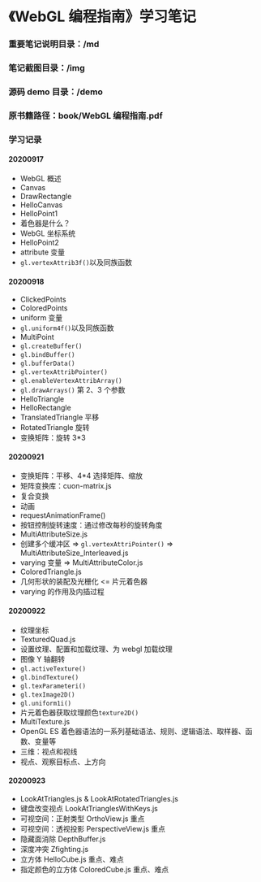 # 《WebGL 编程指南》学习笔记

### 重要笔记说明目录：/md

### 笔记截图目录：/img

### 源码 demo 目录：/demo

### 原书籍路径：book/WebGL 编程指南.pdf

### 学习记录

#### 20200917

- WebGL 概述
- Canvas
- DrawRectangle
- HelloCanvas
- HelloPoint1
- 着色器是什么？
- WebGL 坐标系统
- HelloPoint2
- attribute 变量
- `gl.vertexAttrib3f()`以及同族函数

#### 20200918

- ClickedPoints
- ColoredPoints
- uniform 变量
- `gl.uniform4f()`以及同族函数
- MultiPoint
- `gl.createBuffer()`
- `gl.bindBuffer()`
- `gl.bufferData()`
- `gl.vertexAttribPointer()`
- `gl.enableVertexAttribArray()`
- `gl.drawArrays()` 第 2、3 个参数
- HelloTriangle
- HelloRectangle
- TranslatedTriangle 平移
- RotatedTriangle 旋转
- 变换矩阵：旋转 3\*3

#### 20200921

- 变换矩阵：平移、4\*4 选择矩阵、缩放
- 矩阵变换库：cuon-matrix.js
- 复合变换
- 动画
- requestAnimationFrame()
- 按钮控制旋转速度：通过修改每秒的旋转角度
- MultiAttributeSize.js
- 创建多个缓冲区 => `gl.vertexAttriPointer()` => MultiAttributeSize_Interleaved.js
- varying 变量 => MultiAttributeColor.js
- ColoredTriangle.js
- 几何形状的装配及光栅化 <= 片元着色器
- varying 的作用及内插过程

#### 20200922

- 纹理坐标
- TexturedQuad.js
- 设置纹理、配置和加载纹理、为 webgl 加载纹理
- 图像 Y 轴翻转
- `gl.activeTexture()`
- `gl.bindTexture()`
- `gl.texParameteri()`
- `gl.texImage2D()`
- `gl.uniform1i()`
- 片元着色器获取纹理颜色`texture2D()`
- MultiTexture.js
- OpenGL ES 着色器语法的一系列基础语法、规则、逻辑语法、取样器、函数、变量等
- 三维：视点和视线
- 视点、观察目标点、上方向

#### 20200923

- LookAtTriangles.js & LookAtRotatedTriangles.js
- 键盘改变视点 LookAtTrianglesWithKeys.js
- 可视空间：正射类型 OrthoView.js 重点
- 可视空间：透视投影 PerspectiveView.js 重点
- 隐藏面消除 DepthBuffer.js
- 深度冲突 Zfighting.js
- 立方体 HelloCube.js 重点、难点
- 指定颜色的立方体 ColoredCube.js 重点、难点
